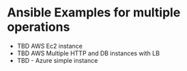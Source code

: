 # Ansible Examples for multiple operations

* TBD AWS Ec2 instance
* TBD AWS Multiple HTTP and DB instances with LB 
* TBD - Azure simple instance

